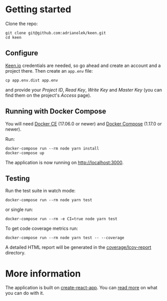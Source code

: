 # Getting started

Clone the repo:

    git clone git@github.com:adrianolek/keen.git
    cd keen

## Configure

[Keen.io](https://keen.io) credentials are needed, so go ahead and create an account and a project there.
Then create an `app.env` file:

    cp app.env.dist app.env

and provide your _Project ID_, _Read Key_, _Write Key_ and _Master Key_
(you can find them on the project's _Access_ page).

## Running with Docker Compose

You will need [Docker CE](https://docs.docker.com/install/) (17.06.0 or newer)
and [Docker Compose](https://docs.docker.com/compose/install/) (1.17.0 or newer).

Run:

    docker-compose run --rm node yarn install
    docker-compose up

The application is now running on [http://localhost:3000](http://localhost:3000).

## Testing

Run the test suite in watch mode:

    docker-compose run --rm node yarn test

or single run:

    docker-compose run --rm -e CI=true node yarn test

To get code coverage metrics run:

    docker-compose run --rm node yarn test -- --coverage

A detailed HTML report will be generated in the [coverage/lcov-report](coverage/lcov-report) directory.

# More information

The application is built on [create-react-app](https://github.com/facebook/create-react-app).
You can [read more](REACT.md) on what you can do with it.
